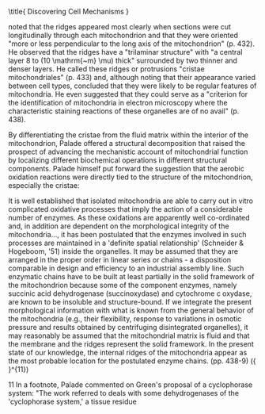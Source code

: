 \title{
Discovering Cell Mechanisms
}

noted that the ridges appeared most clearly when sections were cut longitudinally through each mitochondrion and that they were oriented "more or less perpendicular to the long axis of the mitochondrion" (р. 432). He observed that the ridges have a "trilaminar structure" with "a central layer 8 to \(10 \mathrm{~m} \mu\) thick" surrounded by two thinner and denser layers. He called these ridges or protrusions "cristae mitochondriales" (p. 433) and, although noting that their appearance varied between cell types, concluded that they were likely to be regular features of mitochondria. He even suggested that they could serve as a "criterion for the identification of mitochondria in electron microscopy where the characteristic staining reactions of these organelles are of no avail" (p. 438).

By differentiating the cristae from the fluid matrix within the interior of the mitochondrion, Palade offered a structural decomposition that raised the prospect of advancing the mechanistic account of mitochondrial function by localizing different biochemical operations in different structural components. Palade himself put forward the suggestion that the aerobic oxidation reactions were directly tied to the structure of the mitochondrion, especially the cristae:

It is well established that isolated mitochondria are able to carry out in vitro complicated oxidative processes that imply the action of a considerable number of enzymes. As these oxidations are apparently well co-ordinated and, in addition are dependent on the morphological integrity of the mitochondria..., it has been postulated that the enzymes involved in such processes are maintained in a 'definite spatial relationship' (Schneider \& Hogeboom, '51) inside the organelles. It may be assumed that they are arranged in the proper order in linear series or chains - a disposition comparable in design and efficiency to an industrial assembly line. Such enzymatic chains have to be built at least partially in the solid framework of the mitochondrion because some of the component enzymes, namely succinic acid dehydrogenase (succinoxydase) and cytochrome c oxydase, are known to be insoluble and structure-bound. If we integrate the present morphological information with what is known from the general behavior of the mitochondria (e.g., their flexibility, response to variations in osmotic pressure and results obtained by centrifuging disintegrated organelles), it may reasonably be assumed that the mitochondrial matrix is fluid and that the membrane and the ridges represent the solid framework. In the present state of our knowledge, the internal ridges of the mitochondria appear as the most probable location for the postulated enzyme chains. (pp. 438-9) \({ }^{11}\)

11 In a footnote, Palade commented on Green's proposal of a cyclophorase system: "The work referred to deals with some dehydrogenases of the 'cyclophorase system,' a tissue residue